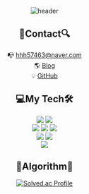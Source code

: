 
<div align = "center">
 
![header](https://capsule-render.vercel.app/api?type=waving&color=auto&height=300&section=header&text=MINDOL&fontSize=90)
 
 ## 🔎Contact🔍
📭 hhh57463@naver.com<br>
🌎 [Blog](https://hhh57463.github.io)<br>
💡 [GitHub](https://github.com/hhh57463)<br>
<!--  <a href="https://hhh57463.github.io/"  target="_blank"><img src="https://img.shields.io/badge/Blog-ffffff?style=flat-square&logo=GitHub&logoColor=black" width="100"/></a> -->
## 💻My Tech🛠

<img src="https://img.shields.io/badge/Unity-000000?style=flat-square&logo=Unity&logoColor=white"/>
<img src="https://img.shields.io/badge/C%23-3f8324?style=flat-square&logo=C%20Sharp&logoColor=white"/><br>
<img src="https://img.shields.io/badge/C++-00599C?style=flat-square&logo=C%2B%2B&logoColor=white"/> 
<img src="https://img.shields.io/badge/C-A8B9CC?style=flat-square&logo=C&logoColor=white"/>
<img src="https://img.shields.io/badge/Python-3766AB?style=flat-square&logo=Python&logoColor=white"/><br>
<img src="https://img.shields.io/badge/Git-F05032?style=flat-square&logo=Git&logoColor=white"/>
<img src="https://img.shields.io/badge/GitHub-181717?style=flat-square&logo=GitHub&logoColor=white"/><br>
<img src="https://img.shields.io/badge/MySQL-4479A1?style=flat-square&logo=MySQL&logoColor=white"/>

<!--
## 💬GitHub Stats💬
![GitHub](https://github-readme-stats-git-masterrstaa-rickstaa.vercel.app/api?username=hhh57463&show_icons=true&theme=dracula)
-->

## 🌱Algorithm🌱
[![Solved.ac Profile](http://mazassumnida.wtf/api/v2/generate_badge?boj=hhh57463)](https://solved.ac/hhh57463/)

<!-- ## ⚡Most Language⚡
![Top Langs](https://github-readme-stats-git-masterrstaa-rickstaa.vercel.app/api/top-langs/?username=hhh57463&layout=compact&theme=radical)
-->
  
<!--1. [Blog](https://hhh57463.github.io/)-->
<!--
**hhh57463/hhh57463** is a ✨ _special_ ✨ repository because its `README.md` (this file) appears on your GitHub profile.

Here are some ideas to get you started:

- 🔭 I’m currently working on ...
- 🌱 I’m currently learning ...
- 👯 I’m looking to collaborate on ...
- 🤔 I’m looking for help with ...
- 💬 Ask me about ...
- 📫 How to reach me: ...
- 😄 Pronouns: ...
- ⚡ Fun fact: ...
- 👨‍
- 💻
- 👨‍💻
-->
